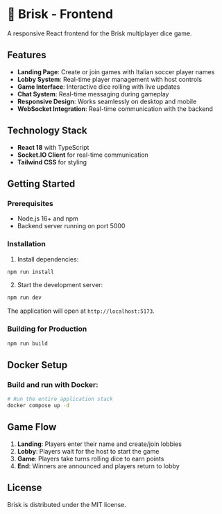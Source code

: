 # 🎲 Brisk - Frontend

A responsive React frontend for the Brisk multiplayer dice game.

## Features

- **Landing Page**: Create or join games with Italian soccer player names
- **Lobby System**: Real-time player management with host controls
- **Game Interface**: Interactive dice rolling with live updates
- **Chat System**: Real-time messaging during gameplay
- **Responsive Design**: Works seamlessly on desktop and mobile
- **WebSocket Integration**: Real-time communication with the backend

## Technology Stack

- **React 18** with TypeScript
- **Socket.IO Client** for real-time communication
- **Tailwind CSS** for styling

## Getting Started

### Prerequisites

- Node.js 16+ and npm
- Backend server running on port 5000

### Installation

1. Install dependencies:
```bash
npm run install
```

2. Start the development server:
```bash
npm run dev
```

The application will open at `http://localhost:5173`.

### Building for Production

```bash
npm run build
```

## Docker Setup

### Build and run with Docker:

```bash
# Run the entire application stack
docker compose up -d
```

## Game Flow

1. **Landing**: Players enter their name and create/join lobbies
2. **Lobby**: Players wait for the host to start the game
3. **Game**: Players take turns rolling dice to earn points
4. **End**: Winners are announced and players return to lobby

## License

Brisk is distributed under the MIT license.
